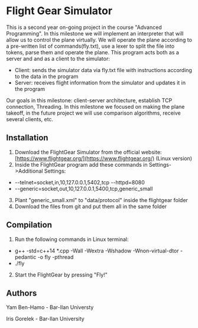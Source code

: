 # Flight Gear Simulator
This is a second year on-going project in the course "Advanced Programming".
In this milestone we will implement an interpreter that will allow us to control the plane virtually.
We will operate the plane according to a pre-written list of commands(fly.txt), use a lexer to split the file into tokens, parse them and operate the plane. 
This program acts both as a server and and as a client to the simulator:
- Client: sends the simulator data via fly.txt file with instructions according to the data in the program
- Server: receives flight information from the simulator and updates it in the program

 Our goals in this milestone: client-server architecture, establish TCP connection, Threading.
 In this milestone we focused on making the plane takeoff, in the future project we will use comparison algorithms, receive several clients, etc.
## Installation

1. Download the FlightGear Simulator from the official website: [https://www.flightgear.org/](https://www.flightgear.org/) (Linux version)
2. Inside the FlightGear program add these commands in Settings->Additional Settings:
-  --telnet=socket,in,10,127.0.0.1,5402,tcp‬‬ --httpd=8080
-  --generic=socket,out,10,127.0.0.1,5400,tcp,generic_small
3. Plant "generic_small.xml" to "‫‪‫‪data/protocol‬‬‬‬" inside the flightgear folder
4. Download the files from git and put them all in the same folder

## Compilation
1. Run the following commands in Linux terminal:
- g++ -std=c++14 *.cpp -Wall -Wextra -Wshadow -Wnon-virtual-dtor -pedantic -o fly -pthread 
- ./fly 
2. Start the FlightGear by pressing "Fly!"



## Authors
Yam Ben-Hamo - Bar-Ilan Universty

Iris Gorelek - Bar-Ilan University
